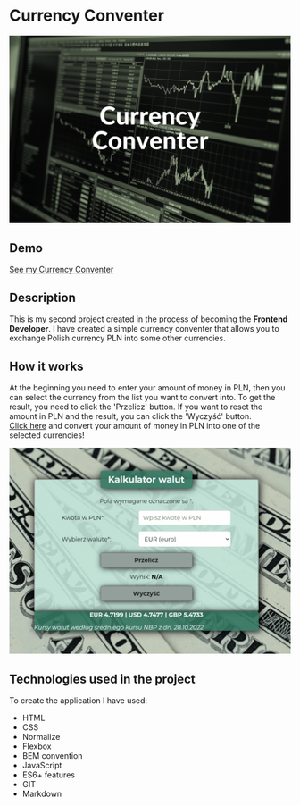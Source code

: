 # Currency Conventer
![Currency Conventer](https://github.com/justynaboesche/Currency-conventer/blob/dbe0dc8f01a9d79b833c15eee529908ac729c0be/images/Currency%20Conventer.png)
## Demo
[See my Currency Conventer](https://justynaboesche.github.io/Currency-conventer/)
## Description
This is my second project created in the process of becoming the **Frontend Developer**. I have created a simple currency conventer that allows you to exchange Polish currency PLN into some other currencies.
## How it works
At the beginning you need to enter your amount of money in PLN, then you can select the currency from the list you want to convert into. To get the result, you need to click the 'Przelicz' button. If you want to reset the amount in PLN and the result, you can click the 'Wyczyść' button.  
[Click here](https://justynaboesche.github.io/Currency-conventer) and convert your amount of money in PLN into one of the selected currencies!

![Homepage GIF](images/CurrencyConventer.gif)
## Technologies used in the project
To create the application I have used:
- HTML
- CSS
- Normalize
- Flexbox
- BEM convention
- JavaScript
- ES6+ features
- GIT
- Markdown
